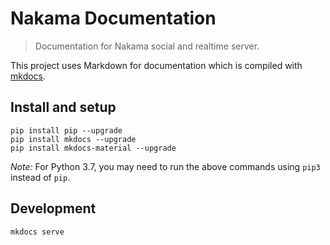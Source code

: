 Nakama Documentation
====================

> Documentation for Nakama social and realtime server.

This project uses Markdown for documentation which is compiled with [mkdocs](http://www.mkdocs.org).

## Install and setup

```shell
pip install pip --upgrade
pip install mkdocs --upgrade
pip install mkdocs-material --upgrade
```

*Note:* For Python 3.7, you may need to run the above commands using `pip3` instead of `pip`.

## Development

```
mkdocs serve
```
